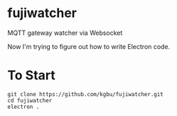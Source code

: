 fujiwatcher
==========

MQTT gateway watcher via Websocket

Now I'm trying to figure out how to write Electron code.

To Start
=====

```
git clone https://github.com/kgbu/fujiwatcher.git
cd fujiwatcher
electron .
```
